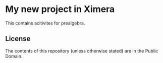 # My new project in Ximera

This contains acitivites for prealgebra.


## License
The contents of this repository (unless otherwise stated) are in the Public Domain.
